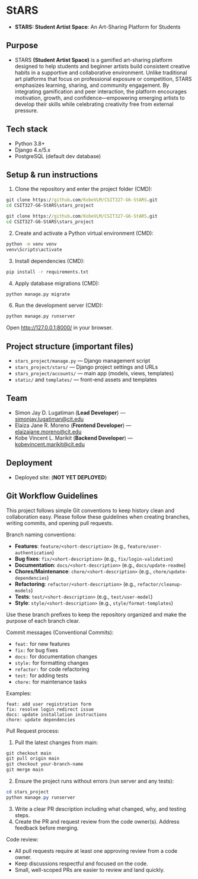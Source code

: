 # StARS

- **STARS: Student Artist Space**: An Art-Sharing Platform for Students

## Purpose

- STARS **(Student Artist Space)** is a gamified art-sharing platform designed to help students and beginner artists build consistent creative habits in a supportive and collaborative environment. Unlike traditional art platforms that focus on professional exposure or competition, STARS emphasizes learning, sharing, and community engagement. By integrating gamification and peer interaction, the platform encourages motivation, growth, and confidence—empowering emerging artists to develop their skills while celebrating creativity free from external pressure.

## Tech stack

- Python 3.8+
- Django 4.x/5.x
- PostgreSQL (default dev database)

## Setup & run instructions

1. Clone the repository and enter the project folder (CMD):

```cmd
git clone https://github.com/KobeVLM/CSIT327-G6-StARS.git
cd CSIT327-G6-StARS\stars_project
```

```cmd
git clone https://github.com/KobeVLM/CSIT327-G6-StARS.git
cd CSIT327-G6-StARS\stars_project
```

2. Create and activate a Python virtual environment (CMD):

```cmd
python -m venv venv
venv\Scripts\activate
```

3. Install dependencies (CMD):

```cmd
pip install -r requirements.txt
```

4. Apply database migrations (CMD):

```cmd
python manage.py migrate
```

6. Run the development server (CMD):

```cmd
python manage.py runserver
```

Open http://127.0.0.1:8000/ in your browser.

## Project structure (important files)

- `stars_project/manage.py` — Django management script
- `stars_project/stars/` — Django project settings and URLs
- `stars_project/accounts/` — main app (models, views, templates)
- `static/` and `templates/` — front-end assets and templates

## Team

- Simon Jay D. Lugatiman (**Lead Developer**) — simonjay.lugatiman@cit.edu
- Elaiza Jane R. Moreno (**Frontend Developer**) — elaizajane.moreno@cit.edu
- Kobe Vincent L. Marikit (**Backend Developer**) — kobevincent.marikit@cit.edu

## Deployment

- Deployed site: (**NOT YET DEPLOYED**)

## Git Workflow Guidelines

This project follows simple Git conventions to keep history clean and collaboration easy. Please follow these guidelines when creating branches, writing commits, and opening pull requests.

Branch naming conventions:

- **Features**: `feature/<short-description>` (e.g., `feature/user-authentication`)
- **Bug fixes**: `fix/<short-description>` (e.g., `fix/login-validation`)
- **Documentation**: `docs/<short-description>` (e.g., `docs/update-readme`)
- **Chores/Maintenance**: `chore/<short-description>` (e.g., `chore/update-dependencies`)
- **Refactoring**: `refactor/<short-description>` (e.g., `refactor/cleanup-models`)
- **Tests**: `test/<short-description>` (e.g., `test/user-model`)
- **Style**: `style/<short-description>` (e.g., `style/format-templates`)

Use these branch prefixes to keep the repository organized and make the purpose of each branch clear.

Commit messages (Conventional Commits):

- `feat:` for new features
- `fix:` for bug fixes
- `docs:` for documentation changes
- `style:` for formatting changes
- `refactor:` for code refactoring
- `test:` for adding tests
- `chore:` for maintenance tasks

Examples:

```
feat: add user registration form
fix: resolve login redirect issue
docs: update installation instructions
chore: update dependencies
```

Pull Request process:

1. Pull the latest changes from main:

```powershell
git checkout main
git pull origin main
git checkout your-branch-name
git merge main
```

2. Ensure the project runs without errors (run server and any tests):

```powershell
cd stars_project
python manage.py runserver
```

3. Write a clear PR description including what changed, why, and testing steps.
4. Create the PR and request review from the code owner(s). Address feedback before merging.

Code review:

- All pull requests require at least one approving review from a code owner.
- Keep discussions respectful and focused on the code.
- Small, well-scoped PRs are easier to review and land quickly.
